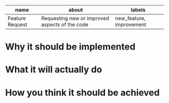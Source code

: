 **name** | **about** | **labels**
--- | --- | ---
Feature Request| Requesting new or improved aspects of the code | new_feature, improvement

# Why it should be implemented

# What it will actually do

# How you think it should be achieved
